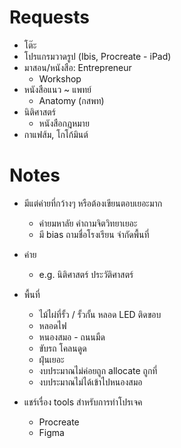 # Requests

- โต๊ะ
- โปรแกรมวาดรูป (Ibis, Procreate - iPad)
- มาสอน/หนังสือ: Entrepreneur
  - Workshop
- หนังสือแนว ~ แพทย์
  - Anatomy (กสพท)
- นิติศาสตร์
  - หนังสือกฎหมาย
- กาแฟส้ม, โกโก้มินต์

# Notes

- มีแต่ค่ายที่กว้างๆ หรือต้องเขียนตอบเยอะมาก
   - ค่ายมหาลัย คำถามจิตวิทยาเยอะ
   - มี bias ถามชื่อโรงเรียน จำกัดพื้นที่

- ค่าย
  - e.g. นิติศาสตร์ ประวัติศาสตร์


- พื้นที่
  - ไม้ไผ่ที่รั้ว / รั้วกั้น หลอด LED ติดขอบ
  - หลอดไฟ
  - หนองสมอ
  -​ ถนนมืด
  - ขับรถ โคลนดูด
  - ฝุ่นเยอะ
  - งบประมาณไม่ค่อยถูก allocate ถูกที่
  - งบประมาณไม่ได้เข้าไปหนองสมอ

- แชร์เรื่อง tools สำหรับการทำโปรเจค 
  - Procreate
   - Figma
